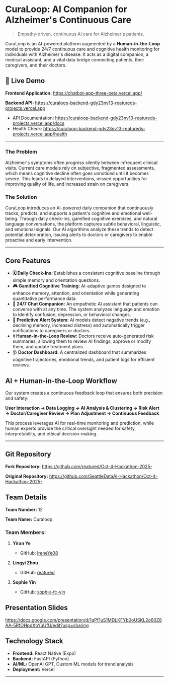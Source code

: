 # CuraLoop: AI Companion for Alzheimer's Continuous Care

> Empathy-driven, continuous AI care for Alzheimer's patients.

CuraLoop is an AI-powered platform augmented by a **Human-in-the-Loop** model to provide 24/7 continuous care and cognitive health monitoring for individuals with Alzheimer's disease. It acts as a digital companion, a medical assistant, and a vital data bridge connecting patients, their caregivers, and their doctors.

## 🚀 Live Demo

**Frontend Application:** https://chatbot-app-three-beta.vercel.app/

**Backend API:** https://curaloop-backend-gdy23nv13-reatureds-projects.vercel.app

- API Documentation: https://curaloop-backend-gdy23nv13-reatureds-projects.vercel.app/docs
- Health Check: https://curaloop-backend-gdy23nv13-reatureds-projects.vercel.app/health

---

### The Problem

Alzheimer's symptoms often progress silently between infrequent clinical visits. Current care models rely on subjective, fragmented assessments, which means cognitive decline often goes unnoticed until it becomes severe. This leads to delayed interventions, missed opportunities for improving quality of life, and increased strain on caregivers.

### The Solution

CuraLoop introduces an AI-powered daily companion that continuously tracks, predicts, and supports a patient's cognitive and emotional well-being. Through daily check-ins, gamified cognitive exercises, and natural language conversations, the platform captures subtle behavioral, linguistic, and emotional signals. Our AI algorithms analyze these trends to detect potential deterioration, issuing alerts to doctors or caregivers to enable proactive and early intervention.

---

## Core Features

*   **🗓️ Daily Check-Ins:** Establishes a consistent cognitive baseline through simple memory and orientation questions.
*   **🎮 Gamified Cognitive Training:** AI-adaptive games designed to enhance memory, attention, and orientation while generating quantitative performance data.
*   **💬 24/7 Chat Companion:** An empathetic AI assistant that patients can converse with at any time. The system analyzes language and emotion to identify confusion, depression, or behavioral changes.
*   **🔔 Predictive Alert System:** AI models detect negative trends (e.g., declining memory, increased distress) and automatically trigger notifications to caregivers or doctors.
*   **⚕️ Human-in-the-Loop Review:** Doctors receive auto-generated risk summaries, allowing them to review AI findings, approve or modify them, and update treatment plans.
*   **🩺 Doctor Dashboard:** A centralized dashboard that summarizes cognitive trajectories, emotional trends, and patient logs for efficient reviews.

## AI + Human-in-the-Loop Workflow

Our system creates a continuous feedback loop that ensures both precision and safety:

**User Interaction → Data Logging → AI Analysis & Clustering → Risk Alert → Doctor/Caregiver Review → Plan Adjustment → Continuous Feedback**

This process leverages AI for real-time monitoring and prediction, while human experts provide the critical oversight needed for safety, interpretability, and ethical decision-making.

---

## Git Repository

**Fork Repository:** https://github.com/reatured/Oct-4-Hackathon-2025-

**Original Repository:** https://github.com/SeattleDataAI-Hackathon/Oct-4-Hackathon-2025-

## Team Details

**Team Number:** 12

**Team Name:** Curaloop

### Team Members:

1. **Yiran Ye**
   - GitHub: [IreneYe08](https://github.com/IreneYe08)

2. **Lingyi Zhou**
   - GitHub: [reatured](https://github.com/reatured)

3. **Sophie Yin**
   - GitHub: [sophie-fc-yin](https://github.com/sophie-fc-yin)

## Presentation Slides

https://docs.google.com/presentation/d/1qPf1uS1MDLKFYb0oUSKL2o60Z8AA-5RfOHpdXbYuUfU/edit?usp=sharing

## Technology Stack

- **Frontend:** React Native (Expo)
- **Backend:** FastAPI (Python)
- **AI/ML:** OpenAI GPT, Custom ML models for trend analysis
- **Deployment:** Vercel

---

